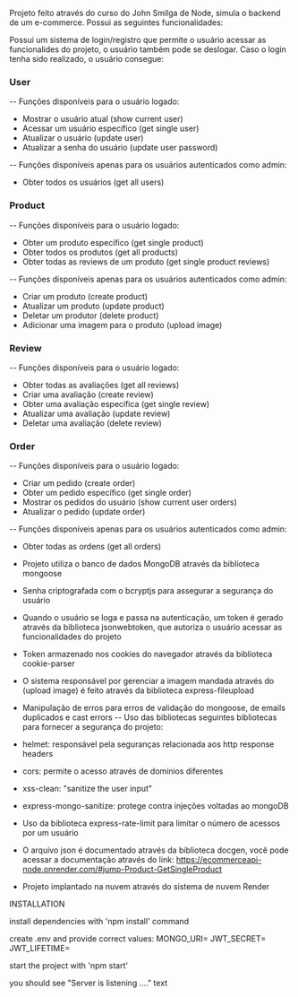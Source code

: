 Projeto feito através do curso do John Smilga de Node, simula o backend de um e-commerce. Possui as seguintes funcionalidades:

Possui um sistema de login/registro que permite o usuário acessar as funcionalides do projeto, o usuário também pode se deslogar.
Caso o login tenha sido realizado, o usuário consegue:

### User
-- Funções disponíveis para o usuário logado:
- Mostrar o usuário atual (show current user) 
- Acessar um usuário específico (get single user)
- Atualizar o usuário (update user) 
- Atualizar a senha do usuário (update user password)

-- Funções disponíveis apenas para os usuários autenticados como admin:
- Obter todos os usuários (get all users)

### Product
-- Funções disponíveis para o usuário logado:
- Obter um produto específico (get single product)
- Obter todos os produtos (get all products)
- Obter todas as reviews de um produto (get single product reviews)

-- Funções disponíveis apenas para os usuários autenticados como admin:
- Criar um produto (create product) 
- Atualizar um produto (update product) 
- Deletar um produtor (delete product) 
- Adicionar uma imagem para o produto (upload image)

### Review
-- Funções disponíveis para o usuário logado:
- Obter todas as avaliações (get all reviews)
- Criar uma avaliação (create review)
- Obter uma avaliação específica (get single review)
- Atualizar uma avaliação (update review)
- Deletar uma avaliação (delete review)

### Order
-- Funções disponíveis para o usuário logado:
- Criar um pedido (create order)
- Obter um pedido específico (get single order)
- Mostrar os pedidos do usuário (show current user orders)
- Atualizar o pedido (update order)

-- Funções disponíveis apenas para os usuários autenticados como admin:
- Obter todas as ordens (get all orders)

- Projeto utiliza o banco de dados MongoDB através da biblioteca mongoose
- Senha criptografada com o bcryptjs para assegurar a segurança do usuário
- Quando o usuário se loga e passa na autenticação, um token é gerado através da biblioteca jsonwebtoken, que autoriza o usuário acessar as funcionalidades do projeto 
- Token armazenado nos cookies do navegador através da biblioteca cookie-parser
- O sistema responsável por gerenciar a imagem mandada através do (upload image) é feito através da biblioteca express-fileupload
- Manipulação de erros para erros de validação do mongoose, de emails duplicados e cast errors
-- Uso das bibliotecas seguintes bibliotecas para fornecer a segurança do projeto:
- helmet: responsável pela seguranças relacionada aos http response headers
- cors: permite o acesso através de domínios diferentes
- xss-clean: "sanitize the user input" 
- express-mongo-sanitize: protege contra injeções voltadas ao mongoDB
- Uso da biblioteca express-rate-limit para limitar o número de acessos por um usuário
- O arquivo json é documentado através da biblioteca docgen, você pode acessar a documentação através do link: https://ecommerceapi-node.onrender.com/#jump-Product-GetSingleProduct
- Projeto implantado na nuvem através do sistema de nuvem Render

INSTALLATION

install dependencies with 'npm install' command

create .env and provide correct values: 
MONGO_URI=
JWT_SECRET=
JWT_LIFETIME=

start the project with 'npm start'

you should see "Server is listening ...." text
